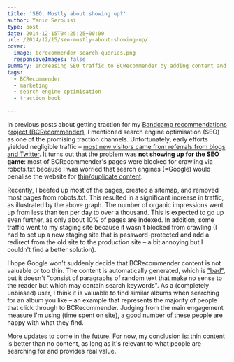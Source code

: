 ```yaml
---
title: 'SEO: Mostly about showing up?'
author: Yanir Seroussi
type: post
date: 2014-12-15T04:25:25+00:00
url: /2014/12/15/seo-mostly-about-showing-up/
cover:
  image: bcrecommender-search-queries.png
  responsiveImages: false
summary: Increasing SEO traffic to BCRecommender by adding content and opening up more pages for crawling. It turns out that thin content is better than no content.
tags:
  - BCRecommender
  - marketing
  - search engine optimisation
  - traction book

---
```

In previous posts about getting traction for my <a href="http://www.bcrecommender.com" target="_blank" rel="noopener">Bandcamp recommendations project (BCRecommender)</a>, I mentioned search engine optimisation (SEO) as one of the promising traction channels. Unfortunately, early efforts yielded negligible traffic – [most new visitors came from referrals from blogs and Twitter][1]. It turns out that the problem was **not showing up for the SEO game**: most of BCRecommender's pages were blocked for crawling via robots.txt because I was worried that search engines (=Google) would penalise the website for <a href="https://support.google.com/webmasters/answer/2604719?hl=en" target="_blank" rel="noopener">thin/duplicate content</a>.

Recently, I beefed up most of the pages, created a sitemap, and removed most pages from robots.txt. This resulted in a significant increase in traffic, as illustrated by the above graph. The number of organic impressions went up from less than ten per day to over a thousand. This is expected to go up even further, as only about 10% of pages are indexed. In addition, some traffic went to my staging site because it wasn't blocked from crawling (I had to set up a new staging site that is password-protected and add a redirect from the old site to the production site &ndash; a bit annoying but I couldn't find a better solution).

I hope Google won't suddenly decide that BCRecommender content is not valuable or too thin. The content is automatically generated, which is <a href="https://support.google.com/webmasters/answer/2721306" target="_blank" rel="noopener">"bad"</a>, but it doesn't "consist of paragraphs of random text that make no sense to the reader but which may contain search keywords". As a (completely unbiased) user, I think it is valuable to find similar albums when searching for an album you like &ndash; an example that represents the majority of people that click through to BCRecommender. Judging from the main engagement measure I'm using (time spent on site), a good number of these people are happy with what they find.

More updates to come in the future. For now, my conclusion is: thin content is better than no content, as long as it's relevant to what people are searching for and provides real value.

 [1]: https://yanirseroussi.com/2014/11/05/bcrecommender-traction-update/ "BCRecommender Traction Update"
